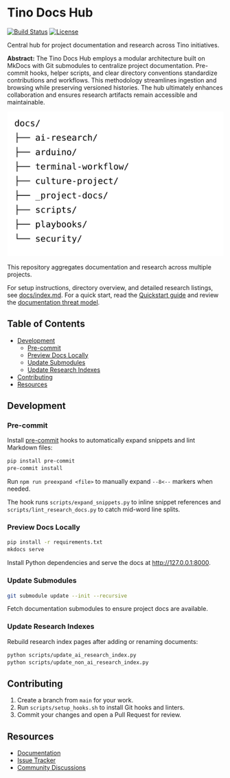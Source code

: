 # Tino Docs Hub

[![Build Status](https://github.com/d0tTino/docs-/actions/workflows/tests.yml/badge.svg)](https://github.com/d0tTino/docs-/actions/workflows/tests.yml) [![License](https://img.shields.io/github/license/d0tTino/docs-)](LICENSE)

Central hub for project documentation and research across Tino initiatives.

**Abstract:** The Tino Docs Hub employs a modular architecture built on MkDocs
with Git submodules to centralize project documentation. Pre-commit hooks,
helper scripts, and clear directory conventions standardize contributions and
workflows. This methodology streamlines ingestion and browsing while preserving
versioned histories. The hub ultimately enhances collaboration and ensures
research artifacts remain accessible and maintainable.

![Repository site map showing documentation flow](docs/img/site-map.svg)

This repository aggregates documentation and research across multiple projects.

For setup instructions, directory overview, and detailed research listings,
see [docs/index.md](docs/index.md). For a quick start, read the [Quickstart
guide](docs/quickstart.md) and review the [documentation threat
model](docs/security/threat-model.md).

## Table of Contents

- [Development](#development)
  - [Pre-commit](#pre-commit)
  - [Preview Docs Locally](#preview-docs-locally)
  - [Update Submodules](#update-submodules)
  - [Update Research Indexes](#update-research-indexes)
- [Contributing](#contributing)
- [Resources](#resources)

## Development

### Pre-commit

Install [pre-commit](https://pre-commit.com/) hooks to automatically expand
snippets and lint Markdown files:

```bash
pip install pre-commit
pre-commit install
```

Run `npm run preexpand <file>` to manually expand `--8<--` markers when
needed.

The hook runs `scripts/expand_snippets.py` to inline snippet references and
`scripts/lint_research_docs.py` to catch mid-word line splits.

### Preview Docs Locally

```bash
pip install -r requirements.txt
mkdocs serve
```

Install Python dependencies and serve the docs at
<http://127.0.0.1:8000>.

### Update Submodules

```bash
git submodule update --init --recursive
```

Fetch documentation submodules to ensure project docs are available.

### Update Research Indexes

Rebuild research index pages after adding or renaming documents:

```bash
python scripts/update_ai_research_index.py
python scripts/update_non_ai_research_index.py
```

## Contributing

1. Create a branch from `main` for your work.
2. Run `scripts/setup_hooks.sh` to install Git hooks and linters.
3. Commit your changes and open a Pull Request for review.

## Resources

- [Documentation](docs/index.md)
- [Issue Tracker](../../issues)
- [Community Discussions](../../discussions)

